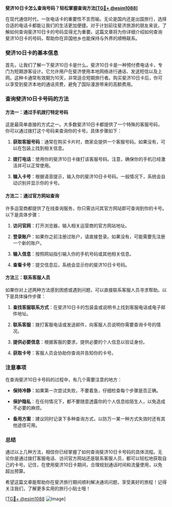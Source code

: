 **斐济10日卡怎么查询号码？轻松掌握查询方法[[TG💪+ @esim1088](https://t.me/s/esim1088)]**

在现代通信时代，一张电话卡的重要性不言而喻。无论是国内还是出国旅行，选择合适的电话卡都能让我们的生活更加便捷。对于计划前往斐济旅游的朋友来说，了解如何查询斐济10日卡的号码显得尤为重要。这篇文章将为你详细介绍如何查询斐济10日卡的号码，帮助你在异国他乡也能保持与外界的顺畅联系。

### 斐济10日卡的基本信息

首先，让我们了解一下斐济10日卡是什么。斐济10日卡是一种预付费电话卡，专门为短期游客设计。它允许用户在斐济使用本地网络进行通话、发送短信以及上网。这种卡通常有效期为10天，非常适合短期旅行者。购买斐济10日卡后，你可以享受到斐济本地的通话资费，避免了国际漫游带来的高额费用。

### 查询斐济10日卡号码的方法

#### 方法一：通过手机拨打特定号码

这是最简单直接的方式之一。大多数斐济10日卡都提供了一个特殊的客服号码，你可以通过拨打这个号码来查询你的卡号。具体步骤如下：

1. **获取客服号码**：通常在购买卡片时，商家会提供一个客服号码。如果没有，可以在包装上找到相关信息。
   
2. **拨打电话**：使用你的斐济10日卡拨打该客服号码。注意，确保你的手机已经激活并可以正常使用。

3. **输入卡号**：根据语音提示，输入你的斐济10日卡号码。一般情况下，系统会自动识别并显示你的卡号。

#### 方法二：通过官方网站查询

许多运营商都提供了在线查询服务，你只需访问其官方网站即可查询到你的卡号。以下是具体步骤：

1. **访问官网**：打开浏览器，输入相关运营商的官方网站地址。

2. **登录账户**：如果你之前注册过账户，请直接登录。如果没有，可能需要先注册一个新的账户。

3. **输入信息**：按照网站指引输入你的手机号码或其他相关信息。

4. **查看卡号**：提交信息后，系统会显示你的斐济10日卡号码。

#### 方法三：联系客服人员

如果你对上述两种方法感到困惑或遇到问题，可以直接联系客服人员寻求帮助。以下是具体操作步骤：

1. **查找客服联系方式**：在斐济10日卡的包装盒或说明书上找到客服电话或电子邮件地址。

2. **联系客服**：拨打客服电话或发送邮件，向客服人员说明你需要查询卡号的情况。

3. **提供必要信息**：根据客服的要求，提供必要的个人信息以验证身份。

4. **获取卡号**：客服人员会协助你查询并告知你的卡号。

### 注意事项

在查询斐济10日卡号码的过程中，有几个需要注意的地方：

- **保持冷静**：如果第一次尝试失败，不要着急，仔细检查每个步骤是否正确。
  
- **保护隐私**：在任何情况下，都不要随意透露你的个人信息给陌生人，以免造成不必要的麻烦。

- **备用方案**：建议同时记录下多种查询方式，以防万一某一种方式失效时还有其他途径可用。

### 总结

通过以上几种方法，相信你已经掌握了如何查询斐济10日卡号码的具体流程。无论你是通过拨打客服电话、访问官方网站还是联系客服人员，都可以轻松地获取自己的卡号。记住，在使用斐济10日卡期间，合理规划通话时间和流量使用，以免超出预算。

希望这篇文章能帮助你在斐济旅行期间顺利解决通讯问题，享受美好的旅程！记得关注我们，了解更多实用的旅行小贴士哦！

[[TG💪+ @esim1088](https://t.me/s/esim1088) ![Image](https://i.postimg.cc/4NQfJmqS/Snipaste-2025-05-13-00-14-12.png)]